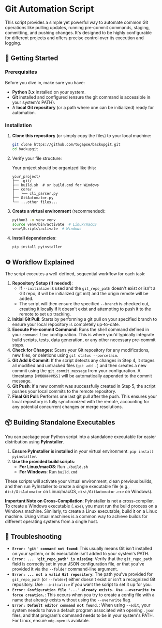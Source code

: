 
# Git Automation Script

This script provides a simple yet powerful way to automate common Git operations like pulling updates, running pre-commit commands, staging, committing, and pushing changes. It's designed to be highly configurable for different projects and offers precise control over its execution and logging.

## 🚀 Getting Started

### Prerequisites

Before you dive in, make sure you have:

*   **Python 3.x** installed on your system.
*   **Git** installed and configured (ensure the git command is accessible in your system's PATH).
*   A **local Git repository** (or a path where one can be initialized) ready for automation.

### Installation

1.  **Clone this repository** (or simply copy the files) to your local machine:

    ```bash
    git clone https://github.com/tugapse/backupgit.git 
    cd backupgit
    ```

2.  Verify your file structure:

    Your project should be organized like this:

    ```
    your_project/
    ├── .git/
    ├── build.sh  # or build.cmd for Windows
    ├── core/
    │   └── cli_parser.py
    ├── GitAutomator.py
    └── ...other files...
    ```

3.  **Create a virtual environment** (recommended):

    ```bash
    python3 -m venv venv
    source venv/bin/activate  # Linux/macOS
    venv\Scripts\activate  # Windows
    ```

4.  **Install dependencies:**

    ```bash
    pip install pyinstaller
    ```

## ⚙️ Workflow Explained

The script executes a well-defined, sequential workflow for each task:

1.  **Repository Setup (if needed)**:
    *   If `--initialize` is used and the `git_repo_path` doesn't exist or isn't a Git repo, it will be initialized (git init) and the origin remote will be added.
    *   The script will then ensure the specified `--branch` is checked out, creating it locally if it doesn't exist and attempting to push it to the remote to set up tracking.
2.  **Initial Git Pull**: Starts by performing a git pull on your specified branch to ensure your local repository is completely up-to-date.
3.  **Execute Pre-commit Command**: Runs the shell command defined in your `command_line` configuration. This is where you'd typically integrate build scripts, tests, data generation, or any other necessary pre-commit steps.
4.  **Check for Changes**: Scans your Git repository for any modifications, new files, or deletions using `git status --porcelain`.
5.  **Git Add & Commit**: If the script detects any changes in Step 4, it stages all modified and untracked files (`git add .`) and then creates a new commit using the `git_commit_message` from your configuration. A timestamp `[MMDDHHMMSS]` will be automatically appended to the commit message.
6.  **Git Push**: If a new commit was successfully created in Step 5, the script pushes your local commits to the remote repository.
7.  **Final Git Pull**: Performs one last git pull after the push. This ensures your local repository is fully synchronized with the remote, accounting for any potential concurrent changes or merge resolutions.

## 📦 Building Standalone Executables

You can package your Python script into a standalone executable for easier distribution using **PyInstaller**.

1.  **Ensure PyInstaller is installed** in your virtual environment: `pip install pyinstaller`.
2.  **Use the provided build scripts**:
    *   **For Linux/macOS**: Run `./build.sh`
    *   **For Windows**: Run `build.cmd`

These scripts will activate your virtual environment, clean previous builds, and then run PyInstaller to create a single executable file (e.g., `dist/GitAutomator` on Linux/macOS, `dist/GitAutomator.exe` on Windows).

**Important Note on Cross-Compilation**: PyInstaller is not a cross-compiler. To create a Windows executable (`.exe`), you must run the build process on a Windows machine. Similarly, to create a Linux executable, build it on a Linux machine. Using virtual machines is a common way to achieve builds for different operating systems from a single host.

## 🐛 Troubleshooting


*   **`Error: 'git' command not found`**: This usually means Git isn't installed on your system, or its executable isn't added to your system's PATH.
*   **`Error: ... 'git_repo_path' is missing`**: Verify that the `git_repo_path` field is correctly set in your JSON configuration file, or that you've provided it via the `--folder` command-line argument.
*   **`Error: ... not a valid Git repository`**: The path you've provided for `git_repo_path` (or `--folder`) either doesn't exist or isn't a recognized Git repository. Use `--initialize` if you want the script to set it up for you.
*   **`Error: Configuration file '...' already exists. Use --overwrite to force creation.`**: This occurs when you try to create a config file with a name that already exists without using the `--overwrite` flag.
*   **`Error: Default editor command not found.`**: When using `--edit`, your system needs to have a default program associated with opening `.json` files, and that program's command needs to be in your system's PATH. For Linux, ensure `xdg-open` is available.